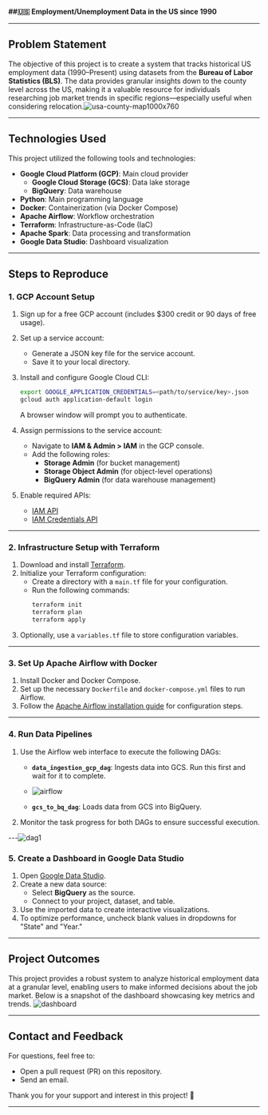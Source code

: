 
**##🇺🇸 Employment/Unemployment Data in the US since 1990**



---

## **Problem Statement**
The objective of this project is to create a system that tracks historical US employment data (1990–Present) using datasets from the **Bureau of Labor Statistics (BLS)**. The data provides granular insights down to the county level across the US, making it a valuable resource for individuals researching job market trends in specific regions—especially useful when considering relocation.![usa-county-map1000x760](https://github.com/user-attachments/assets/d3d7e231-edc9-4df3-a5ef-300ce3d5dfd1)




---

## **Technologies Used**
This project utilized the following tools and technologies:
- **Google Cloud Platform (GCP)**: Main cloud provider
  - **Google Cloud Storage (GCS)**: Data lake storage
  - **BigQuery**: Data warehouse
- **Python**: Main programming language
- **Docker**: Containerization (via Docker Compose)
- **Apache Airflow**: Workflow orchestration
- **Terraform**: Infrastructure-as-Code (IaC)
- **Apache Spark**: Data processing and transformation
- **Google Data Studio**: Dashboard visualization

---

## **Steps to Reproduce**

### **1. GCP Account Setup**
1. Sign up for a free GCP account (includes $300 credit or 90 days of free usage).
2. Set up a service account:
   - Generate a JSON key file for the service account.
   - Save it to your local directory.
3. Install and configure Google Cloud CLI:
   ```bash
   export GOOGLE_APPLICATION_CREDENTIALS=<path/to/service/key>.json
   gcloud auth application-default login
   ```
   A browser window will prompt you to authenticate.

4. Assign permissions to the service account:
   - Navigate to **IAM & Admin > IAM** in the GCP console.
   - Add the following roles:
     - **Storage Admin** (for bucket management)
     - **Storage Object Admin** (for object-level operations)
     - **BigQuery Admin** (for data warehouse management)

5. Enable required APIs:
   - [IAM API](https://console.cloud.google.com/apis/library/iam.googleapis.com)
   - [IAM Credentials API](https://console.cloud.google.com/apis/library/iamcredentials.googleapis.com)

---

### **2. Infrastructure Setup with Terraform**
1. Download and install [Terraform](https://www.terraform.io/downloads).
2. Initialize your Terraform configuration:
   - Create a directory with a `main.tf` file for your configuration.
   - Run the following commands:
     ```bash
     terraform init
     terraform plan
     terraform apply
     ```
3. Optionally, use a `variables.tf` file to store configuration variables.

---

### **3. Set Up Apache Airflow with Docker**
1. Install Docker and Docker Compose.
2. Set up the necessary `Dockerfile` and `docker-compose.yml` files to run Airflow.
3. Follow the [Apache Airflow installation guide](https://airflow.apache.org/docs/apache-airflow/stable/installation/index.html) for configuration steps.

---

### **4. Run Data Pipelines**
1. Use the Airflow web interface to execute the following DAGs:
   - **`data_ingestion_gcp_dag`**: Ingests data into GCS. Run this first and wait for it to complete.
   - ![airflow](https://github.com/user-attachments/assets/6b94c1db-ee10-4bb6-b951-854d7e1b702b)

   - **`gcs_to_bq_dag`**: Loads data from GCS into BigQuery.
2. Monitor the task progress for both DAGs to ensure successful execution.

---![dag1](https://github.com/user-attachments/assets/086c59e6-fd06-4c39-8fce-abeae3e86053)


### **5. Create a Dashboard in Google Data Studio**
1. Open [Google Data Studio](https://datastudio.google.com/).
2. Create a new data source:
   - Select **BigQuery** as the source.
   - Connect to your project, dataset, and table.
3. Use the imported data to create interactive visualizations.
4. To optimize performance, uncheck blank values in dropdowns for "State" and "Year."

---

## **Project Outcomes**
This project provides a robust system to analyze historical employment data at a granular level, enabling users to make informed decisions about the job market. Below is a snapshot of the dashboard showcasing key metrics and trends.
![dashboard](https://github.com/user-attachments/assets/30e3db5c-d15b-419c-8ed5-70207243bd0a)


---

## **Contact and Feedback**
For questions, feel free to:
- Open a pull request (PR) on this repository.
- Send an email.

Thank you for your support and interest in this project! 🚀

---
